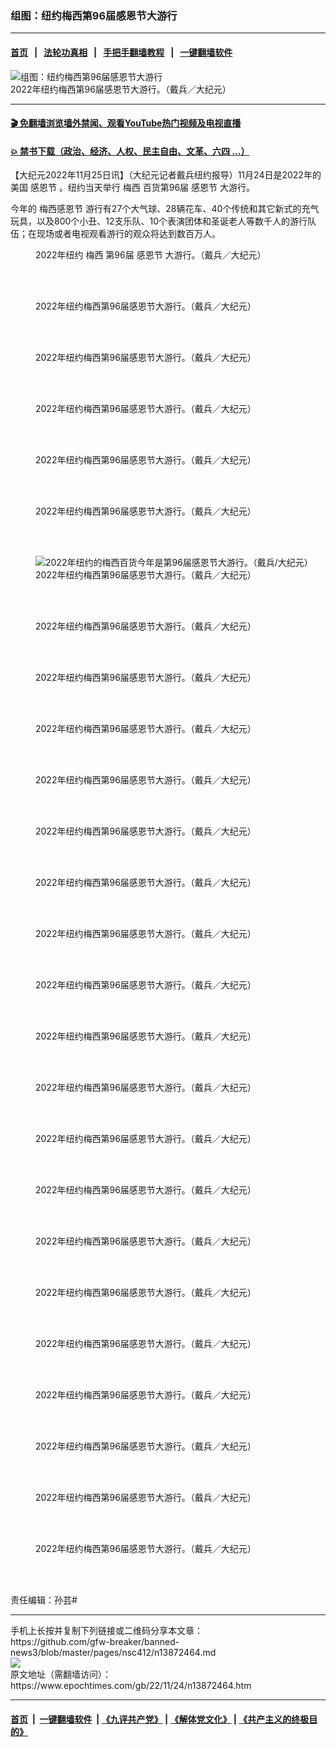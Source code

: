 ### 组图：纽约梅西第96届感恩节大游行
------------------------

#### [首页](https://github.com/gfw-breaker/banned-news3/blob/master/README.md) &nbsp;&nbsp;|&nbsp;&nbsp; [法轮功真相](https://github.com/begood0513/basic/blob/master/README.md)  &nbsp;&nbsp;|&nbsp;&nbsp; [手把手翻墙教程](https://github.com/gfw-breaker/guides/wiki)  &nbsp;&nbsp;|&nbsp;&nbsp; [一键翻墙软件](https://github.com/gfw-breaker/nogfw/blob/master/README.md)  



<div><img alt="组图：纽约梅西第96届感恩节大游行" class="attachment-djy_600_400 size-djy_600_400 wp-post-image" src="https://i.epochtimes.com/assets/uploads/2022/11/id13872467-ED76151-600x400.jpg"/>
<div class="caption">
 2022年纽约梅西第96届感恩节大游行。（戴兵／大纪元）
</div></div><hr/>

#### [ 🎬  免翻墙浏览墙外禁闻、观看YouTube热门视频及电视直播](https://github.com/gfw-breaker/HelloWorld)

#### [ 💥  禁书下载（政治、经济、人权、民主自由、文革、六四 ...）](https://github.com/gfw-breaker/books/blob/master/README.md)

<div><p>
 【大纪元2022年11月25日讯】（大纪元记者戴兵纽约报导）11月24日是2022年的美国
 <ok href="https://www.epochtimes.com/gb/tag/%e6%84%9f%e6%81%a9%e7%af%80.html">
  感恩节
 </ok>
 。纽约当天举行
 <ok href="https://www.epochtimes.com/gb/tag/%E6%A2%85%E8%A5%BF.html">
  梅西
 </ok>
 百货第96届
 <ok href="https://www.epochtimes.com/gb/tag/%E6%84%9F%E6%81%A9%E8%8A%82.html">
  感恩节
 </ok>
 大游行。
</p>
<p>
 今年的
 <ok href="https://www.epochtimes.com/gb/tag/%E6%A2%85%E8%A5%BF%E6%84%9F%E6%81%A9%E8%8A%82.html">
  梅西感恩节
 </ok>
 游行有27个大气球、28辆花车、40个传统和其它新式的充气玩具，以及800个小丑、12支乐队、10个表演团体和圣诞老人等数千人的游行队伍；在现场或者电视观看游行的观众将达到数百万人。
</p>
<figure aria-describedby="caption-attachment-13872472" class="wp-caption aligncenter" id="attachment_13872472" style="width: 600px">
 <ok href="https://i.epochtimes.com/assets/uploads/2022/11/id13872472-ED75574.jpg" target="_blank">
  <img alt="" class="size-large wp-image-13872472" src="https://i.epochtimes.com/assets/uploads/2022/11/id13872472-ED75574-600x400.jpg"/>
 </ok>
 <br/><figcaption class="wp-caption-text" id="caption-attachment-13872472">
  2022年纽约
  <ok href="https://www.epochtimes.com/gb/tag/%E6%A2%85%E8%A5%BF.html">
   梅西
  </ok>
  第96届
  <ok href="https://www.epochtimes.com/gb/tag/%E6%84%9F%E6%81%A9%E8%8A%82.html">
   感恩节
  </ok>
  大游行。（戴兵／大纪元）
 </figcaption><br/>
</figure><br/>
<figure aria-describedby="caption-attachment-13872474" class="wp-caption aligncenter" id="attachment_13872474" style="width: 600px">
 <ok href="https://i.epochtimes.com/assets/uploads/2022/11/id13872474-ED75612.jpg" target="_blank">
  <img alt="" class="size-large wp-image-13872474" src="https://i.epochtimes.com/assets/uploads/2022/11/id13872474-ED75612-600x400.jpg"/>
 </ok>
 <br/><figcaption class="wp-caption-text" id="caption-attachment-13872474">
  2022年纽约梅西第96届感恩节大游行。（戴兵／大纪元）
 </figcaption><br/>
</figure><br/>
<figure aria-describedby="caption-attachment-13872475" class="wp-caption aligncenter" id="attachment_13872475" style="width: 600px">
 <ok href="https://i.epochtimes.com/assets/uploads/2022/11/id13872475-ED75619.jpg" target="_blank">
  <img alt="" class="size-large wp-image-13872475" src="https://i.epochtimes.com/assets/uploads/2022/11/id13872475-ED75619-600x400.jpg"/>
 </ok>
 <br/><figcaption class="wp-caption-text" id="caption-attachment-13872475">
  2022年纽约梅西第96届感恩节大游行。（戴兵／大纪元）
 </figcaption><br/>
</figure><br/>
<figure aria-describedby="caption-attachment-13872473" class="wp-caption aligncenter" id="attachment_13872473" style="width: 600px">
 <ok href="https://i.epochtimes.com/assets/uploads/2022/11/id13872473-ED75597.jpg" target="_blank">
  <img alt="" class="size-large wp-image-13872473" src="https://i.epochtimes.com/assets/uploads/2022/11/id13872473-ED75597-600x400.jpg"/>
 </ok>
 <br/><figcaption class="wp-caption-text" id="caption-attachment-13872473">
  2022年纽约梅西第96届感恩节大游行。（戴兵／大纪元）
 </figcaption><br/>
</figure><br/>
<figure aria-describedby="caption-attachment-13872479" class="wp-caption aligncenter" id="attachment_13872479" style="width: 600px">
 <ok href="https://i.epochtimes.com/assets/uploads/2022/11/id13872479-ED75673.jpg" target="_blank">
  <img alt="" class="size-large wp-image-13872479" src="https://i.epochtimes.com/assets/uploads/2022/11/id13872479-ED75673-600x400.jpg"/>
 </ok>
 <br/><figcaption class="wp-caption-text" id="caption-attachment-13872479">
  2022年纽约梅西第96届感恩节大游行。（戴兵／大纪元）
 </figcaption><br/>
</figure><br/>
<figure aria-describedby="caption-attachment-13872483" class="wp-caption aligncenter" id="attachment_13872483" style="width: 600px">
 <ok href="https://i.epochtimes.com/assets/uploads/2022/11/id13872483-ED75719.jpg" target="_blank">
  <img alt="" class="size-large wp-image-13872483" src="https://i.epochtimes.com/assets/uploads/2022/11/id13872483-ED75719-600x400.jpg"/>
 </ok>
 <br/><figcaption class="wp-caption-text" id="caption-attachment-13872483">
  2022年纽约梅西第96届感恩节大游行。（戴兵／大纪元）
 </figcaption><br/>
</figure><br/>
<figure aria-describedby="caption-attachment-13872482" class="wp-caption aligncenter" id="attachment_13872482" style="width: 600px">
 <ok href="https://i.epochtimes.com/assets/uploads/2022/11/id13872482-ED75711.jpg" target="_blank">
  <img alt="2022年纽约的梅西百货今年是第96届感恩节大游行。（戴兵/大纪元）" class="size-large wp-image-13872482" src="https://i.epochtimes.com/assets/uploads/2022/11/id13872482-ED75711-600x400.jpg"/>
 </ok>
 <br/><figcaption class="wp-caption-text" id="caption-attachment-13872482">
  2022年纽约梅西第96届感恩节大游行。（戴兵／大纪元）
 </figcaption><br/>
</figure><br/>
<figure aria-describedby="caption-attachment-13872480" class="wp-caption aligncenter" id="attachment_13872480" style="width: 600px">
 <ok href="https://i.epochtimes.com/assets/uploads/2022/11/id13872480-ED75699.jpg" target="_blank">
  <img alt="" class="size-large wp-image-13872480" src="https://i.epochtimes.com/assets/uploads/2022/11/id13872480-ED75699-600x400.jpg"/>
 </ok>
 <br/><figcaption class="wp-caption-text" id="caption-attachment-13872480">
  2022年纽约梅西第96届感恩节大游行。（戴兵／大纪元）
 </figcaption><br/>
</figure><br/>
<figure aria-describedby="caption-attachment-13872481" class="wp-caption aligncenter" id="attachment_13872481" style="width: 600px">
 <ok href="https://i.epochtimes.com/assets/uploads/2022/11/id13872481-ED75707.jpg" target="_blank">
  <img alt="" class="size-large wp-image-13872481" src="https://i.epochtimes.com/assets/uploads/2022/11/id13872481-ED75707-600x400.jpg"/>
 </ok>
 <br/><figcaption class="wp-caption-text" id="caption-attachment-13872481">
  2022年纽约梅西第96届感恩节大游行。（戴兵／大纪元）
 </figcaption><br/>
</figure><br/>
<figure aria-describedby="caption-attachment-13872506" class="wp-caption aligncenter" id="attachment_13872506" style="width: 600px">
 <ok href="https://i.epochtimes.com/assets/uploads/2022/11/id13872506-ED76115.jpg" target="_blank">
  <img alt="" class="size-large wp-image-13872506" src="https://i.epochtimes.com/assets/uploads/2022/11/id13872506-ED76115-600x400.jpg"/>
 </ok>
 <br/><figcaption class="wp-caption-text" id="caption-attachment-13872506">
  2022年纽约梅西第96届感恩节大游行。（戴兵／大纪元）
 </figcaption><br/>
</figure><br/>
<figure aria-describedby="caption-attachment-13872505" class="wp-caption aligncenter" id="attachment_13872505" style="width: 600px">
 <ok href="https://i.epochtimes.com/assets/uploads/2022/11/id13872505-ED76096.jpg" target="_blank">
  <img alt="" class="size-large wp-image-13872505" src="https://i.epochtimes.com/assets/uploads/2022/11/id13872505-ED76096-600x400.jpg"/>
 </ok>
 <br/><figcaption class="wp-caption-text" id="caption-attachment-13872505">
  2022年纽约梅西第96届感恩节大游行。（戴兵／大纪元）
 </figcaption><br/>
</figure><br/>
<figure aria-describedby="caption-attachment-13872511" class="wp-caption aligncenter" id="attachment_13872511" style="width: 600px">
 <ok href="https://i.epochtimes.com/assets/uploads/2022/11/id13872511-ED75892.jpg" target="_blank">
  <img alt="" class="size-large wp-image-13872511" src="https://i.epochtimes.com/assets/uploads/2022/11/id13872511-ED75892-600x400.jpg"/>
 </ok>
 <br/><figcaption class="wp-caption-text" id="caption-attachment-13872511">
  2022年纽约梅西第96届感恩节大游行。（戴兵／大纪元）
 </figcaption><br/>
</figure><br/>
<figure aria-describedby="caption-attachment-13872507" class="wp-caption aligncenter" id="attachment_13872507" style="width: 600px">
 <ok href="https://i.epochtimes.com/assets/uploads/2022/11/id13872507-ED75940.jpg" target="_blank">
  <img alt="" class="size-large wp-image-13872507" src="https://i.epochtimes.com/assets/uploads/2022/11/id13872507-ED75940-600x400.jpg"/>
 </ok>
 <br/><figcaption class="wp-caption-text" id="caption-attachment-13872507">
  2022年纽约梅西第96届感恩节大游行。（戴兵／大纪元）
 </figcaption><br/>
</figure><br/>
<figure aria-describedby="caption-attachment-13872508" class="wp-caption aligncenter" id="attachment_13872508" style="width: 600px">
 <ok href="https://i.epochtimes.com/assets/uploads/2022/11/id13872508-ED75927.jpg" target="_blank">
  <img alt="" class="size-large wp-image-13872508" src="https://i.epochtimes.com/assets/uploads/2022/11/id13872508-ED75927-600x400.jpg"/>
 </ok>
 <br/><figcaption class="wp-caption-text" id="caption-attachment-13872508">
  2022年纽约梅西第96届感恩节大游行。（戴兵／大纪元）
 </figcaption><br/>
</figure><br/>
<figure aria-describedby="caption-attachment-13872510" class="wp-caption aligncenter" id="attachment_13872510" style="width: 600px">
 <ok href="https://i.epochtimes.com/assets/uploads/2022/11/id13872510-ED76009.jpg" target="_blank">
  <img alt="" class="size-large wp-image-13872510" src="https://i.epochtimes.com/assets/uploads/2022/11/id13872510-ED76009-600x400.jpg"/>
 </ok>
 <br/><figcaption class="wp-caption-text" id="caption-attachment-13872510">
  2022年纽约梅西第96届感恩节大游行。（戴兵／大纪元）
 </figcaption><br/>
</figure><br/>
<figure aria-describedby="caption-attachment-13872495" class="wp-caption aligncenter" id="attachment_13872495" style="width: 600px">
 <ok href="https://i.epochtimes.com/assets/uploads/2022/11/id13872495-ED75960.jpg" target="_blank">
  <img alt="" class="size-large wp-image-13872495" src="https://i.epochtimes.com/assets/uploads/2022/11/id13872495-ED75960-600x400.jpg"/>
 </ok>
 <br/><figcaption class="wp-caption-text" id="caption-attachment-13872495">
  2022年纽约梅西第96届感恩节大游行。（戴兵／大纪元）
 </figcaption><br/>
</figure><br/>
<figure aria-describedby="caption-attachment-13872497" class="wp-caption aligncenter" id="attachment_13872497" style="width: 600px">
 <ok href="https://i.epochtimes.com/assets/uploads/2022/11/id13872497-ED75982.jpg" target="_blank">
  <img alt="" class="size-large wp-image-13872497" src="https://i.epochtimes.com/assets/uploads/2022/11/id13872497-ED75982-600x400.jpg"/>
 </ok>
 <br/><figcaption class="wp-caption-text" id="caption-attachment-13872497">
  2022年纽约梅西第96届感恩节大游行。（戴兵／大纪元）
 </figcaption><br/>
</figure><br/>
<figure aria-describedby="caption-attachment-13872498" class="wp-caption aligncenter" id="attachment_13872498" style="width: 600px">
 <ok href="https://i.epochtimes.com/assets/uploads/2022/11/id13872498-ED76023.jpg" target="_blank">
  <img alt="" class="size-large wp-image-13872498" src="https://i.epochtimes.com/assets/uploads/2022/11/id13872498-ED76023-600x400.jpg"/>
 </ok>
 <br/><figcaption class="wp-caption-text" id="caption-attachment-13872498">
  2022年纽约梅西第96届感恩节大游行。（戴兵／大纪元）
 </figcaption><br/>
</figure><br/>
<figure aria-describedby="caption-attachment-13872503" class="wp-caption aligncenter" id="attachment_13872503" style="width: 600px">
 <ok href="https://i.epochtimes.com/assets/uploads/2022/11/id13872503-ED76076.jpg" target="_blank">
  <img alt="" class="size-large wp-image-13872503" src="https://i.epochtimes.com/assets/uploads/2022/11/id13872503-ED76076-600x400.jpg"/>
 </ok>
 <br/><figcaption class="wp-caption-text" id="caption-attachment-13872503">
  2022年纽约梅西第96届感恩节大游行。（戴兵／大纪元）
 </figcaption><br/>
</figure><br/>
<figure aria-describedby="caption-attachment-13872496" class="wp-caption aligncenter" id="attachment_13872496" style="width: 600px">
 <ok href="https://i.epochtimes.com/assets/uploads/2022/11/id13872496-ED75965.jpg" target="_blank">
  <img alt="" class="size-large wp-image-13872496" src="https://i.epochtimes.com/assets/uploads/2022/11/id13872496-ED75965-600x400.jpg"/>
 </ok>
 <br/><figcaption class="wp-caption-text" id="caption-attachment-13872496">
  2022年纽约梅西第96届感恩节大游行。（戴兵／大纪元）
 </figcaption><br/>
</figure><br/>
<figure aria-describedby="caption-attachment-13872492" class="wp-caption aligncenter" id="attachment_13872492" style="width: 600px">
 <ok href="https://i.epochtimes.com/assets/uploads/2022/11/id13872492-ED75911.jpg" target="_blank">
  <img alt="" class="size-large wp-image-13872492" src="https://i.epochtimes.com/assets/uploads/2022/11/id13872492-ED75911-600x400.jpg"/>
 </ok>
 <br/><figcaption class="wp-caption-text" id="caption-attachment-13872492">
  2022年纽约梅西第96届感恩节大游行。（戴兵／大纪元）
 </figcaption><br/>
</figure><br/>
<figure aria-describedby="caption-attachment-13872490" class="wp-caption aligncenter" id="attachment_13872490" style="width: 600px">
 <ok href="https://i.epochtimes.com/assets/uploads/2022/11/id13872490-ED75743.jpg" target="_blank">
  <img alt="" class="size-large wp-image-13872490" src="https://i.epochtimes.com/assets/uploads/2022/11/id13872490-ED75743-600x400.jpg"/>
 </ok>
 <br/><figcaption class="wp-caption-text" id="caption-attachment-13872490">
  2022年纽约梅西第96届感恩节大游行。（戴兵／大纪元）
 </figcaption><br/>
</figure><br/>
<figure aria-describedby="caption-attachment-13872491" class="wp-caption aligncenter" id="attachment_13872491" style="width: 600px">
 <ok href="https://i.epochtimes.com/assets/uploads/2022/11/id13872491-ED75737.jpg" target="_blank">
  <img alt="" class="size-large wp-image-13872491" src="https://i.epochtimes.com/assets/uploads/2022/11/id13872491-ED75737-600x400.jpg"/>
 </ok>
 <br/><figcaption class="wp-caption-text" id="caption-attachment-13872491">
  2022年纽约梅西第96届感恩节大游行。（戴兵／大纪元）
 </figcaption><br/>
</figure><br/>
<figure aria-describedby="caption-attachment-13872493" class="wp-caption aligncenter" id="attachment_13872493" style="width: 600px">
 <ok href="https://i.epochtimes.com/assets/uploads/2022/11/id13872493-ED75945.jpg" target="_blank">
  <img alt="" class="size-large wp-image-13872493" src="https://i.epochtimes.com/assets/uploads/2022/11/id13872493-ED75945-600x400.jpg"/>
 </ok>
 <br/><figcaption class="wp-caption-text" id="caption-attachment-13872493">
  2022年纽约梅西第96届感恩节大游行。（戴兵／大纪元）
 </figcaption><br/>
</figure><br/>
<figure aria-describedby="caption-attachment-13872509" class="wp-caption aligncenter" id="attachment_13872509" style="width: 600px">
 <ok href="https://i.epochtimes.com/assets/uploads/2022/11/id13872509-ED76000.jpg" target="_blank">
  <img alt="" class="size-large wp-image-13872509" src="https://i.epochtimes.com/assets/uploads/2022/11/id13872509-ED76000-600x400.jpg"/>
 </ok>
 <br/><figcaption class="wp-caption-text" id="caption-attachment-13872509">
  2022年纽约梅西第96届感恩节大游行。（戴兵／大纪元）
 </figcaption><br/>
</figure><br/>
<figure aria-describedby="caption-attachment-13872504" class="wp-caption aligncenter" id="attachment_13872504" style="width: 600px">
 <ok href="https://i.epochtimes.com/assets/uploads/2022/11/id13872504-ED76088.jpg" target="_blank">
  <img alt="" class="size-large wp-image-13872504" src="https://i.epochtimes.com/assets/uploads/2022/11/id13872504-ED76088-600x400.jpg"/>
 </ok>
 <br/><figcaption class="wp-caption-text" id="caption-attachment-13872504">
  2022年纽约梅西第96届感恩节大游行。（戴兵／大纪元）
 </figcaption><br/>
</figure><br/>
<p>
 责任编辑：孙芸#
</p>
</div>
<hr/>
手机上长按并复制下列链接或二维码分享本文章：<br/>
https://github.com/gfw-breaker/banned-news3/blob/master/pages/nsc412/n13872464.md <br/>
<a href='https://github.com/gfw-breaker/banned-news3/blob/master/pages/nsc412/n13872464.md'><img src='https://github.com/gfw-breaker/banned-news3/blob/master/pages/nsc412/n13872464.md.png'/></a> <br/>
原文地址（需翻墙访问）：https://www.epochtimes.com/gb/22/11/24/n13872464.htm


------------------------
#### [首页](https://github.com/gfw-breaker/banned-news3/blob/master/README.md) &nbsp;|&nbsp; [一键翻墙软件](https://github.com/gfw-breaker/nogfw/blob/master/README.md) &nbsp;| [《九评共产党》](https://github.com/gfw-breaker/9ping.md/blob/master/README.md#九评之一评共产党是什么) | [《解体党文化》](https://github.com/gfw-breaker/jtdwh.md/blob/master/README.md) | [《共产主义的终极目的》](https://github.com/gfw-breaker/gczydzjmd.md/blob/master/README.md)


<img src='http://gfw-breaker.win/banned-news3/pages/nsc412/n13872464.md' width='0px' height='0px'/>